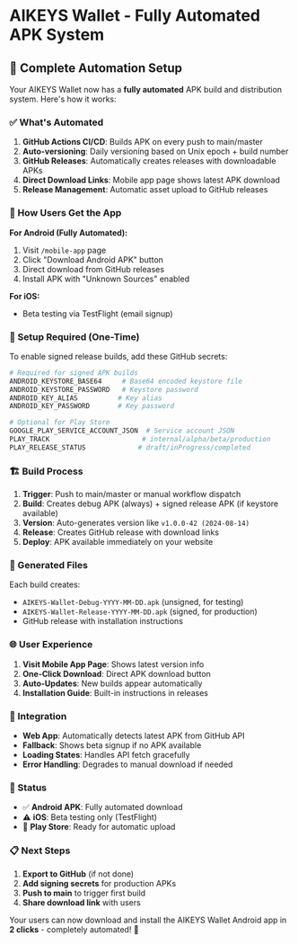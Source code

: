 # AIKEYS Wallet - Fully Automated APK System

## 🚀 Complete Automation Setup

Your AIKEYS Wallet now has a **fully automated** APK build and distribution system. Here's how it works:

### ✅ What's Automated

1. **GitHub Actions CI/CD**: Builds APK on every push to main/master
2. **Auto-versioning**: Daily versioning based on Unix epoch + build number
3. **GitHub Releases**: Automatically creates releases with downloadable APKs
4. **Direct Download Links**: Mobile app page shows latest APK download
5. **Release Management**: Automatic asset upload to GitHub releases

### 📱 How Users Get the App

**For Android (Fully Automated):**
1. Visit `/mobile-app` page
2. Click "Download Android APK" button
3. Direct download from GitHub releases
4. Install APK with "Unknown Sources" enabled

**For iOS:**
- Beta testing via TestFlight (email signup)

### 🔧 Setup Required (One-Time)

To enable signed release builds, add these GitHub secrets:

```bash
# Required for signed APK builds
ANDROID_KEYSTORE_BASE64     # Base64 encoded keystore file
ANDROID_KEYSTORE_PASSWORD   # Keystore password
ANDROID_KEY_ALIAS          # Key alias
ANDROID_KEY_PASSWORD       # Key password

# Optional for Play Store
GOOGLE_PLAY_SERVICE_ACCOUNT_JSON  # Service account JSON
PLAY_TRACK                       # internal/alpha/beta/production
PLAY_RELEASE_STATUS             # draft/inProgress/completed
```

### 🏗️ Build Process

1. **Trigger**: Push to main/master or manual workflow dispatch
2. **Build**: Creates debug APK (always) + signed release APK (if keystore available)
3. **Version**: Auto-generates version like `v1.0.0-42 (2024-08-14)`
4. **Release**: Creates GitHub release with download links
5. **Deploy**: APK available immediately on your website

### 📂 Generated Files

Each build creates:
- `AIKEYS-Wallet-Debug-YYYY-MM-DD.apk` (unsigned, for testing)
- `AIKEYS-Wallet-Release-YYYY-MM-DD.apk` (signed, for production)
- GitHub release with installation instructions

### 🌐 User Experience

1. **Visit Mobile App Page**: Shows latest version info
2. **One-Click Download**: Direct APK download button
3. **Auto-Updates**: New builds appear automatically
4. **Installation Guide**: Built-in instructions in releases

### 🔗 Integration

- **Web App**: Automatically detects latest APK from GitHub API
- **Fallback**: Shows beta signup if no APK available
- **Loading States**: Handles API fetch gracefully
- **Error Handling**: Degrades to manual download if needed

### 🚦 Status

- ✅ **Android APK**: Fully automated download
- ⚠️ **iOS**: Beta testing only (TestFlight)
- 🔮 **Play Store**: Ready for automatic upload

### 📋 Next Steps

1. **Export to GitHub** (if not done)
2. **Add signing secrets** for production APKs
3. **Push to main** to trigger first build
4. **Share download link** with users

Your users can now download and install the AIKEYS Wallet Android app in **2 clicks** - completely automated! 🎉